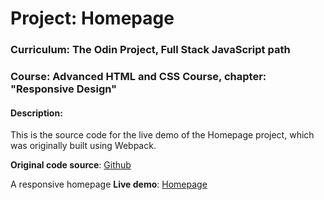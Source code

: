 # Project: Homepage

### Curriculum: The Odin Project, Full Stack JavaScript path

### Course: Advanced HTML and CSS Course, chapter: "Responsive Design"

#### Description:

This is the source code for the live demo of the Homepage project, which was originally built using Webpack.

**Original code source**: [Github](https://github.com/irynamatsiuk/irynamatsiuk.github.io/tree/main/projects/homepage)

A responsive homepage
**Live demo**: [Homepage](https://irynamatsiuk.github.io/live/homepage_live/template.html)
